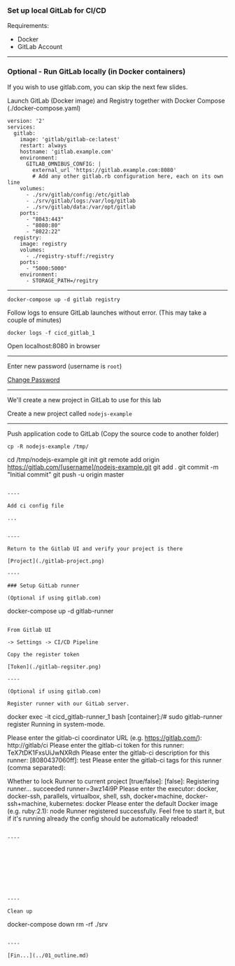 ### Set up local GitLab for CI/CD

Requirements: 

- Docker
- GitLab Account

----

### Optional - Run GitLab locally (in Docker containers)

If you wish to use gitlab.com, you can skip the next few slides.

Launch GitLab (Docker image) and Registry together with Docker Compose (./docker-compose.yaml)

```
version: '2'
services:
  gitlab:
    image: 'gitlab/gitlab-ce:latest'
    restart: always
    hostname: 'gitlab.example.com'
    environment:
      GITLAB_OMNIBUS_CONFIG: |
        external_url 'https://gitlab.example.com:8080'
        # Add any other gitlab.rb configuration here, each on its own line
    volumes:
      - ./srv/gitlab/config:/etc/gitlab
      - ./srv/gitlab/logs:/var/log/gitlab
      - ./srv/gitlab/data:/var/opt/gitlab
    ports:
      - "8043:443"
      - "8080:80"
      - "8022:22"
  registry:
    image: registry
    volumes:
      - ./registry-stuff:/registry
    ports:
      - "5000:5000"
    environment:
      - STORAGE_PATH=/regitry
```

----


```
docker-compose up -d gitlab registry
```

Follow logs to ensure GitLab launches without error. (This may take a couple of minutes)

```
docker logs -f cicd_gitlab_1
```

Open localhost:8080 in browser

----

Enter new password (username is `root`)

[Change Password](./gitlabPwd.png)

----

We'll create a new project in GitLab to use for this lab

Create a new project called `nodejs-example`

----

Push application code to GitLab
(Copy the source code to another folder)
```
cp -R nodejs-example /tmp/

```
cd /tmp/nodejs-example
git init
git remote add origin https://gitlab.com/[username]/nodejs-example.git
git add .
git commit -m "Initial commit"
git push -u origin master
```

----

Add ci config file

...


----

Return to the Gitlab UI and verify your project is there

[Project](./gitlab-project.png)

----

### Setup GitLab runner

(Optional if using gitlab.com)

```
docker-compose up -d gitlab-runner
```

From Gitlab UI

-> Settings -> CI/CD Pipeline

Copy the register token

[Token](./gitlab-regsiter.png)

----

(Optional if using gitlab.com)

Register runner with our GitLab server.

```
docker exec -it cicd_gitlab-runner_1 bash
[container]:/# sudo gitlab-runner register
Running in system-mode.

Please enter the gitlab-ci coordinator URL (e.g. https://gitlab.com/):
http://gitlab/ci
Please enter the gitlab-ci token for this runner:
TeX7tDK1FxsUiJwNXRdh
Please enter the gitlab-ci description for this runner:
[8080437060ff]: test
Please enter the gitlab-ci tags for this runner (comma separated):

Whether to lock Runner to current project [true/false]:
[false]:
Registering runner... succeeded                     runner=3wz14i9P
Please enter the executor: docker, docker-ssh, parallels, virtualbox, shell, ssh, docker+machine, docker-ssh+machine, kubernetes:
docker
Please enter the default Docker image (e.g. ruby:2.1):
node
Runner registered successfully. Feel free to start it, but if it's running already the config should be automatically reloaded!
```

----









----

Clean up 

```
docker-compose down
rm -rf ./srv
```

----

[Fin...](../01_outline.md)
